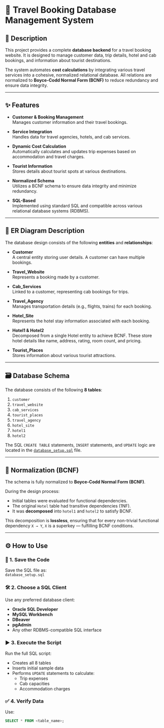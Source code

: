 # 🧳 Travel Booking Database Management System

## 📖 Description

This project provides a complete **database backend** for a travel booking website. It is designed to manage customer data, trip details, hotel and cab bookings, and information about tourist destinations.

The system automates **cost calculations** by integrating various travel services into a cohesive, normalized relational database. All relations are normalized to **Boyce-Codd Normal Form (BCNF)** to reduce redundancy and ensure data integrity.

---

## ✨ Features

- **Customer & Booking Management**  
  Manages customer information and their travel bookings.

- **Service Integration**  
  Handles data for travel agencies, hotels, and cab services.

- **Dynamic Cost Calculation**  
  Automatically calculates and updates trip expenses based on accommodation and travel charges.

- **Tourist Information**  
  Stores details about tourist spots at various destinations.

- **Normalized Schema**  
  Utilizes a BCNF schema to ensure data integrity and minimize redundancy.

- **SQL-Based**  
  Implemented using standard SQL and compatible across various relational database systems (RDBMS).

---

## 🧩 ER Diagram Description

The database design consists of the following **entities** and **relationships**:

- **Customer**  
  A central entity storing user details. A customer can have multiple bookings.

- **Travel_Website**  
  Represents a booking made by a customer.

- **Cab_Services**  
  Linked to a customer, representing cab bookings for trips.

- **Travel_Agency**  
  Manages transportation details (e.g., flights, trains) for each booking.

- **Hotel_Site**  
  Represents the hotel stay information associated with each booking.

- **Hotel1 & Hotel2**  
  Decomposed from a single Hotel entity to achieve BCNF. These store hotel details like name, address, rating, room count, and pricing.

- **Tourist_Places**  
  Stores information about various tourist attractions.

---

## 🗃️ Database Schema

The database consists of the following **8 tables**:

1. `customer`  
2. `travel_website`  
3. `cab_services`  
4. `tourist_places`  
5. `travel_agency`  
6. `hotel_site`  
7. `hotel1`  
8. `hotel2`

The SQL `CREATE TABLE` statements, `INSERT` statements, and `UPDATE` logic are located in the [`database_setup.sql`](./database_setup.sql) file.

---

## 🔄 Normalization (BCNF)

The schema is fully normalized to **Boyce-Codd Normal Form (BCNF)**.

During the design process:
- Initial tables were evaluated for functional dependencies.
- The original `Hotel` table had transitive dependencies (1NF).
- It was **decomposed** into `hotel1` and `hotel2` to satisfy BCNF.

This decomposition is **lossless**, ensuring that for every non-trivial functional dependency `X → Y`, `X` is a superkey — fulfilling BCNF conditions.

---

## ⚙️ How to Use

### 📁 1. Save the Code
Save the SQL file as:  
`database_setup.sql`

### 🛠️ 2. Choose a SQL Client
Use any preferred database client:
- **Oracle SQL Developer**
- **MySQL Workbench**
- **DBeaver**
- **pgAdmin**
- Any other RDBMS-compatible SQL interface

### ▶️ 3. Execute the Script
Run the full SQL script:
- Creates all 8 tables
- Inserts initial sample data
- Performs `UPDATE` statements to calculate:
  - Trip expenses
  - Cab capacities
  - Accommodation charges

### ✅ 4. Verify Data
Use:
```sql
SELECT * FROM <table_name>;




